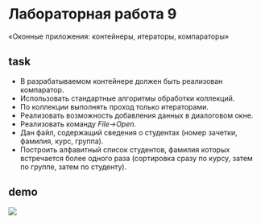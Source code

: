 # Лабораторная работа 9

«Оконные приложения: контейнеры, итераторы, компараторы»

## task

* В разрабатываемом контейнере должен быть реализован компаратор.
* Использовать стандартные алгоритмы обработки коллекций.
* По коллекции выполнять проход только итераторами.
* Реализовать возможность добавления данных в диалоговом окне.
* Реализовать команду _File->Open_.
* Дан файл, содержащий сведения о студентах (номер зачетки, фамилия, курс,
  группа).
* Построить алфавитный список студентов, фамилия которых встречается более
  одного раза (сортировка сразу по курсу, затем по группе, затем по студенту).

## demo

<img src="http://res.cloudinary.com/dzsjwgjii/image/upload/v1486813211/javas3lab9.png">
